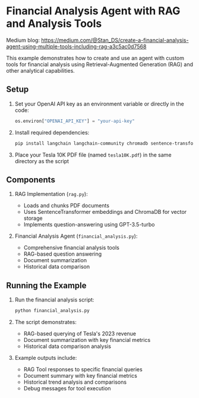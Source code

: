 # Financial Analysis Agent with RAG and Analysis Tools

Medium blog: https://medium.com/@Stan_DS/create-a-financial-analysis-agent-using-multiple-tools-including-rag-a3c5ac0d7568

This example demonstrates how to create and use an agent with custom tools for financial analysis using Retrieval-Augmented Generation (RAG) and other analytical capabilities.


## Setup

1. Set your OpenAI API key as an environment variable or directly in the code:
   ```python
   os.environ["OPENAI_API_KEY"] = "your-api-key"
   ```

2. Install required dependencies:
   ```bash
   pip install langchain langchain-community chromadb sentence-transformers unstructured
   ```

3. Place your Tesla 10K PDF file (named `tesla10K.pdf`) in the same directory as the script

## Components

1. RAG Implementation (`rag.py`):
   - Loads and chunks PDF documents
   - Uses SentenceTransformer embeddings and ChromaDB for vector storage
   - Implements question-answering using GPT-3.5-turbo

2. Financial Analysis Agent (`financial_analysis.py`):
   - Comprehensive financial analysis tools
   - RAG-based question answering
   - Document summarization
   - Historical data comparison

## Running the Example

1. Run the financial analysis script:
   ```bash
   python financial_analysis.py
   ```

2. The script demonstrates:
   - RAG-based querying of Tesla's 2023 revenue
   - Document summarization with key financial metrics
   - Historical data comparison analysis

3. Example outputs include:
   - RAG Tool responses to specific financial queries
   - Document summary with key financial metrics
   - Historical trend analysis and comparisons
   - Debug messages for tool execution
